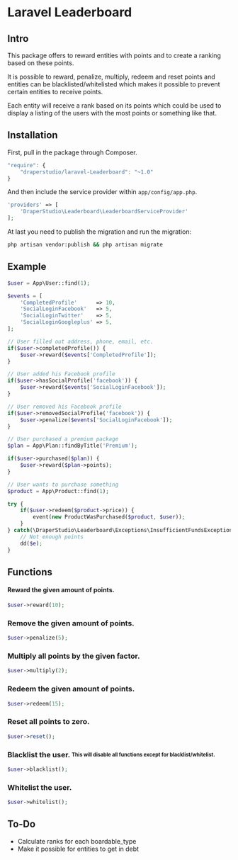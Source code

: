 # Laravel Leaderboard

## Intro

This package offers to reward entities with points and to create a ranking based on these points.

It is possible to reward, penalize, multiply, redeem and reset points and entities can be blacklisted/whitelisted which makes it possible to prevent certain entities to receive points.

Each entity will receive a rank based on its points which could be used to display a listing of the users with the most points or something like that.

## Installation

First, pull in the package through Composer.

```js
"require": {
    "draperstudio/laravel-Leaderboard": "~1.0"
}
```

And then include the service provider within `app/config/app.php`.

```php
'providers' => [
    'DraperStudio\Leaderboard\LeaderboardServiceProvider'
];
```

At last you need to publish the migration and run the migration:

```bash
php artisan vendor:publish && php artisan migrate
```

## Example

```php
$user = App\User::find(1);

$events = [
    'CompletedProfile'      => 10,
    'SocialLoginFacebook'   => 5,
    'SocialLoginTwitter'    => 5,
    'SocialLoginGoogleplus' => 5,
];

// User filled out address, phone, email, etc.
if($user->completedProfile()) {
    $user->reward($events['CompletedProfile']);
}

// User added his Facebook profile
if($user->hasSocialProfile('facebook')) {
    $user->reward($events['SocialLoginFacebook']);
}

// User removed his Facebook profile
if($user->removedSocialProfile('facebook')) {
    $user->penalize($events['SocialLoginFacebook']);
}

// User purchased a premium package
$plan = App\Plan::findByTitle('Premium');

if($user->purchased($plan)) {
    $user->reward($plan->points);
}

// User wants to purchase something
$product = App\Product::find(1);

try {
    if($user->redeem($product->price)) {
        event(new ProductWasPurchased($product, $user));
    }
} catch(\DraperStudio\Leaderboard\Exceptions\InsufficientFundsException $e) {
    // Not enough points
    dd($e);
}
```

## Functions

#### Reward the given amount of points.
```php
$user->reward(10);
```

### Remove the given amount of points.
```php
$user->penalize(5);
```

### Multiply all points by the given factor.
```php
$user->multiply(2);
```

### Redeem the given amount of points.
```php
$user->redeem(15);
```

### Reset all points to zero.
```php
$user->reset();
```

### Blacklist the user. <sub><sup>This will disable all functions except for blacklist/whitelist.</sub></sup>
```php
$user->blacklist();
```

### Whitelist the user.
```php
$user->whitelist();
```

## To-Do
- Calculate ranks for each boardable_type
- Make it possible for entities to get in debt
